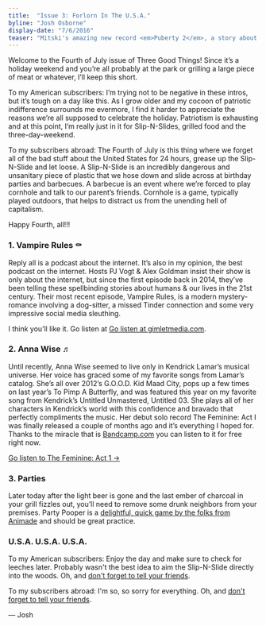 ```yaml
---
title:  "Issue 3: Forlorn In The U.S.A.​"
byline: "Josh Osborne"
display-date: "7/6/2016"
teaser: "Mitski's amazing new record <em>Puberty 2</em>, a story about Denny's & family back home, tiny improv comedy and free rap music."
---
```

Welcome to the Fourth of July issue of Three Good Things! Since it’s a holiday weekend and you’re all probably at the park or grilling a large piece of meat or whatever, I’ll keep this short.

To my American subscribers:
I’m trying not to be negative in these intros, but it’s tough on a day like this. As I grow older and my cocoon of patriotic indifference surrounds me evermore, I find it harder to appreciate the reasons we’re all supposed to celebrate the holiday. Patriotism is exhausting and at this point, I’m really just in it for Slip-N-Slides, grilled food and the three-day-weekend.

To my subscribers abroad:
The Fourth of July is this thing where we forget all of the bad stuff about the United States for 24 hours, grease up the Slip-N-Slide and let loose. A Slip-N-Slide is an incredibly dangerous and unsanitary piece of plastic that we hose down and slide across at birthday parties and barbecues. A barbecue is an event where we’re forced to play cornhole and talk to our parent’s friends. Cornhole is a game, typically played outdoors, that helps to distract us from the unending hell of capitalism.

Happy Fourth, all!!!


### 1. Vampire Rules ⚰

Reply all is a podcast about the internet. It’s also in my opinion, the best podcast on the internet. Hosts PJ Vogt & Alex Goldman insist their show is only about the internet, but since the first episode back in 2014, they’ve been telling these spellbinding stories about humans & our lives in the 21st century. Their most recent episode, Vampire Rules, is a modern mystery-romance involving a dog-sitter, a missed Tinder connection and some very impressive social media sleuthing.

I think you’ll like it. Go listen at [Go listen at gimletmedia.com](https://gimletmedia.com/episode/68-vampire-rules/).


### 2. Anna Wise ♬

Until recently, Anna Wise seemed to live only in Kendrick Lamar’s musical universe. Her voice has graced some of my favorite songs from Lamar’s catalog. She’s all over 2012’s G.O.O.D. Kid Maad City, pops up a few times on last year’s To Pimp A Butterfly, and was featured this year on my favorite song from Kendrick’s Untitled Unmastered, Untitled 03. She plays all of her characters in Kendrick’s world with this confidence and bravado that perfectly compliments the music. Her debut solo record The Feminine: Act I was finally released a couple of months ago and it’s everything I hoped for. Thanks to the miracle that is [Bandcamp.com](https://www.bandcamp.com) you can listen to it for free right now.

[Go listen to The Feminine: Act 1 →](https://annathewise.bandcamp.com/releases)


### 3. Parties

Later today after the light beer is gone and the last ember of charcoal in your grill fizzles out, you’ll need to remove some drunk neighbors from your premises. Party Pooper is a [delightful, quick game by the folks from Animade](http://party.animade.tv/) and should be great practice.


### U.S.A. U.S.A. U.S.A.

To my American subscribers:
Enjoy the day and make sure to check for leeches later. Probably wasn't the best idea to aim the Slip-N-Slide directly into the woods. Oh, and [don't forget to tell your friends](https://twitter.com/intent/tweet?text=Insert%20your%20message%20of%20devotion%20and%20appreciation%20here.%20%40five_goodthings%20fivegoodthings.club&source=clicktotweet&related=clicktotweet).

To my subscribers abroad:
I'm so, so sorry for everything. Oh, and [don't forget to tell your friends](https://twitter.com/intent/tweet?text=Insert%20your%20message%20of%20devotion%20and%20appreciation%20here.%20%40five_goodthings%20fivegoodthings.club&source=clicktotweet&related=clicktotweet).

— Josh
